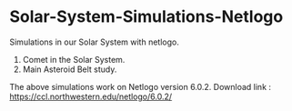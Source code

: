 # Solar-System-Simulations-Netlogo
Simulations in our Solar System with netlogo. 
1) Comet in the Solar System. 
2) Main Asteroid Belt study. 

The above simulations work on Netlogo version 6.0.2.
Download link : https://ccl.northwestern.edu/netlogo/6.0.2/
